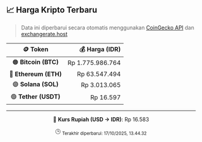 

<!-- HARGA_KRIPTO -->
## 📈 Harga Kripto Terbaru

> Data ini diperbarui secara otomatis menggunakan [CoinGecko API](https://www.coingecko.com/) dan [exchangerate.host](https://exchangerate.host/)

<div align="center">

| 🪙 Token | 💰 Harga (IDR) |
|:------:|---------------:|
| 🟠 **Bitcoin (BTC)**   | Rp 1.775.986.764 |
| 🔵 **Ethereum (ETH)**  | Rp 63.547.494 |
| 🟣 **Solana (SOL)**    | Rp 3.013.065 |
| 🟢 **Tether (USDT)**   | Rp 16.597 |

---

💱 **Kurs Rupiah (USD → IDR)**: Rp 16.583

🕒 <sub>Terakhir diperbarui: 17/10/2025, 13.44.32</sub>

</div>
<!-- /HARGA_KRIPTO -->